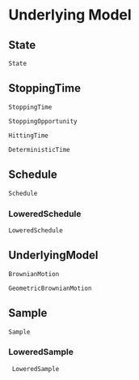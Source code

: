 

# Underlying Model


## State
```@docs
State
```

## StoppingTime

```@docs
StoppingTime
```

```@docs
StoppingOpportunity
```

```@docs
HittingTime
```


```@docs
DeterministicTime
```

## Schedule

```@docs
Schedule
```

### LoweredSchedule
```@docs
LoweredSchedule
```

## UnderlyingModel

```@docs
BrownianMotion
```

```@docs
GeometricBrownianMotion
```

## Sample

```@docs
Sample
```
### LoweredSample

```@docs
 LoweredSample
```